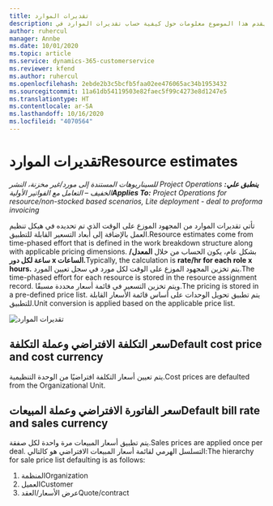 ```yaml
---
title: تقديرات الموارد
description: يقدم هذا الموضوع معلومات حول كيفية حساب تقديرات الموارد في Project Operations.
author: ruhercul
manager: Annbe
ms.date: 10/01/2020
ms.topic: article
ms.service: dynamics-365-customerservice
ms.reviewer: kfend
ms.author: ruhercul
ms.openlocfilehash: 2ebde2b3c5bcfb5faa02ee476065ac34b1953432
ms.sourcegitcommit: 11a61db54119503e82faec5f99c4273e8d1247e5
ms.translationtype: HT
ms.contentlocale: ar-SA
ms.lasthandoff: 10/16/2020
ms.locfileid: "4070564"
---
```

# <a name="resource-estimates"></a><span data-ttu-id="8ba60-103">تقديرات الموارد</span><span class="sxs-lookup"><span data-stu-id="8ba60-103">Resource estimates</span></span>

<span data-ttu-id="8ba60-104">_**ينطبق علي:** ‏‫Project Operations للسيناريوهات المستندة إلى مورد/غير مخزنة‬، ‏‫النشر الخفيف – التعامل مع الفواتير الأولية‬_</span><span class="sxs-lookup"><span data-stu-id="8ba60-104">_**Applies To:** Project Operations for resource/non-stocked based scenarios, Lite deployment - deal to proforma invoicing_</span></span>

<span data-ttu-id="8ba60-105">تأتي تقديرات الموارد من المجهود الموزع على الوقت الذي تم تحديده في هيكل تنظيم العمل بالإضافة إلى أبعاد التسعير القابلة للتطبيق.</span><span class="sxs-lookup"><span data-stu-id="8ba60-105">Resource estimates come from time-phased effort that is defined in the work breakdown structure along with applicable pricing dimensions.</span></span> <span data-ttu-id="8ba60-106">بشكل عام، يكون الحساب من خلال **المعدل/ساعة لكل دور x الساعات.**</span><span class="sxs-lookup"><span data-stu-id="8ba60-106">Typically, the calculation is **rate/hr for each role x hours.**</span></span> <span data-ttu-id="8ba60-107">يتم تخزين المجهود الموزع على الوقت لكل مورد في سجل تعيين المورد.</span><span class="sxs-lookup"><span data-stu-id="8ba60-107">The time-phased effort for each resource is stored in the resource assignment record.</span></span> <span data-ttu-id="8ba60-108">ويتم تخزين التسعير في قائمة أسعار محددة مسبقًا.</span><span class="sxs-lookup"><span data-stu-id="8ba60-108">The pricing is stored in a pre-defined price list.</span></span> <span data-ttu-id="8ba60-109">يتم تطبيق تحويل الوحدات على أساس قائمة الأسعار القابلة للتطبيق.</span><span class="sxs-lookup"><span data-stu-id="8ba60-109">Unit conversion is applied based on the applicable price list.</span></span>

![تقديرات الموارد](./media/navigation12.png)

## <a name="default-cost-price-and-cost-currency"></a><span data-ttu-id="8ba60-111">سعر التكلفة الافتراضي وعملة التكلفة</span><span class="sxs-lookup"><span data-stu-id="8ba60-111">Default cost price and cost currency</span></span>

<span data-ttu-id="8ba60-112">يتم تعيين أسعار التكلفة افتراضيًا من الوحدة التنظيمية.</span><span class="sxs-lookup"><span data-stu-id="8ba60-112">Cost prices are defaulted from the Organizational Unit.</span></span>

## <a name="default-bill-rate-and-sales-currency"></a><span data-ttu-id="8ba60-113">سعر الفاتورة الافتراضي وعملة المبيعات</span><span class="sxs-lookup"><span data-stu-id="8ba60-113">Default bill rate and sales currency</span></span>

<span data-ttu-id="8ba60-114">يتم تطبيق أسعار المبيعات مرة واحدة لكل صفقة.</span><span class="sxs-lookup"><span data-stu-id="8ba60-114">Sales prices are applied once per deal.</span></span> <span data-ttu-id="8ba60-115">التسلسل الهرمي لقائمة أسعار المبيعات الافتراضي هو كالتالي:</span><span class="sxs-lookup"><span data-stu-id="8ba60-115">The hierarchy for sale price list defaulting is as follows:</span></span>

1. <span data-ttu-id="8ba60-116">المنظمة</span><span class="sxs-lookup"><span data-stu-id="8ba60-116">Organization</span></span>
2. <span data-ttu-id="8ba60-117">العميل</span><span class="sxs-lookup"><span data-stu-id="8ba60-117">Customer</span></span>
3. <span data-ttu-id="8ba60-118">عرض الأسعار/العقد</span><span class="sxs-lookup"><span data-stu-id="8ba60-118">Quote/contract</span></span>
